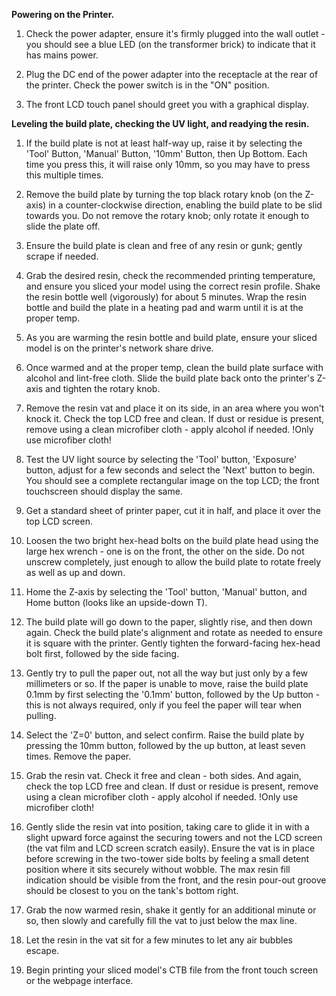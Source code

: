 **Powering on the Printer.**

1.  Check the power adapter, ensure it's firmly plugged into the wall outlet - you should see a blue LED (on the transformer brick) to indicate that it has mains power.

2.  Plug the DC end of the power adapter into the receptacle at the rear of the printer. Check the power switch is in the "ON" position.

3.  The front LCD touch panel should greet you with a graphical display.

**Leveling the build plate, checking the UV light, and readying the resin.**

1.  If the build plate is not at least half-way up, raise it by selecting the 'Tool' Button, 'Manual' Button, '10mm' Button, then Up Bottom. Each time you press this, it will raise only 10mm, so you may have to press this multiple times.

2.  Remove the build plate by turning the top black rotary knob (on the Z-axis) in a counter-clockwise direction, enabling the build plate to be slid towards you. Do not remove the rotary knob; only rotate it enough to slide the plate off.

3.  Ensure the build plate is clean and free of any resin or gunk; gently scrape if needed.

4.  Grab the desired resin, check the recommended printing temperature, and ensure you sliced your model using the correct resin profile. Shake the resin bottle well (vigorously) for about 5 minutes. Wrap the resin bottle and build the plate in a heating pad and warm until it is at the proper temp.

5.  As you are warming the resin bottle and build plate, ensure your sliced model is on the printer's network share drive.

6.  Once warmed and at the proper temp, clean the build plate surface with alcohol and lint-free cloth. Slide the build plate back onto the printer's Z-axis and tighten the rotary knob.

7.  Remove the resin vat and place it on its side, in an area where you won't knock it. Check the top LCD free and clean. If dust or residue is present, remove using a clean microfiber cloth - apply alcohol if needed. !Only use microfiber cloth!

8.  Test the UV light source by selecting the 'Tool' button, 'Exposure' button, adjust for a few seconds and select the 'Next' button to begin. You should see a complete rectangular image on the top LCD; the front touchscreen should display the same.

9.  Get a standard sheet of printer paper, cut it in half, and place it over the top LCD screen.

10.  Loosen the two bright hex-head bolts on the build plate head using the large hex wrench - one is on the front, the other on the side. Do not unscrew completely, just enough to allow the build plate to rotate freely as well as up and down.

11.  Home the Z-axis by selecting the 'Tool' button, 'Manual' button, and Home button (looks like an upside-down T).

12.  The build plate will go down to the paper, slightly rise, and then down again. Check the build plate's alignment and rotate as needed to ensure it is square with the printer. Gently tighten the forward-facing hex-head bolt first, followed by the side facing.

13.  Gently try to pull the paper out, not all the way but just only by a few millimeters or so. If the paper is unable to move, raise the build plate 0.1mm by first selecting the '0.1mm' button, followed by the Up button - this is not always required, only if you feel the paper will tear when pulling.

14.  Select the 'Z=0' button, and select confirm. Raise the build plate by pressing the 10mm button, followed by the up button, at least seven times. Remove the paper.

15.  Grab the resin vat. Check it free and clean - both sides. And again, check the top LCD free and clean. If dust or residue is present, remove using a clean microfiber cloth - apply alcohol if needed. !Only use microfiber cloth!

16.  Gently slide the resin vat into position, taking care to glide it in with a slight upward force against the securing towers and not the LCD screen (the vat film and LCD screen scratch easily). Ensure the vat is in place before screwing in the two-tower side bolts by feeling a small detent position where it sits securely without wobble. The max resin fill indication should be visible from the front, and the resin pour-out groove should be closest to you on the tank's bottom right.

17.  Grab the now warmed resin, shake it gently for an additional minute or so, then slowly and carefully fill the vat to just below the max line.

18.  Let the resin in the vat sit for a few minutes to let any air bubbles escape.

19.  Begin printing your sliced model's CTB file from the front touch screen or the webpage interface.
